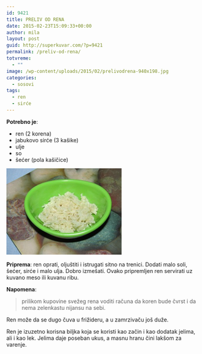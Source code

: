 ```yaml
---
id: 9421
title: PRELIV OD RENA
date: 2015-02-23T15:09:33+00:00
author: mila
layout: post
guid: http://superkuvar.com/?p=9421
permalink: /preliv-od-rena/
totvreme:
  - ""
image: /wp-content/uploads/2015/02/prelivodrena-940x198.jpg
categories:
  - sosovi
tags:
  - ren
  - sirće
---
```

**Potrebno je**:

  * ren (2 korena)
  * jabukovo sirće (3 kašike)
  * ulje
  * so
  * šećer (pola kašičice)

[<img class="alignnone size-medium wp-image-9425" src="/wp-content/uploads/2015/02/prelivodrena-300x225.jpg" alt="prelivodrena" width="300" height="225" />](/wp-content/uploads/2015/02/prelivodrena.jpg)

**Priprema**: ren oprati, oljuštiti i istrugati sitno na trenici. Dodati malo soli, šećer, sirće i malo ulja. Dobro izmešati. Ovako pripremljen ren servirati uz kuvano meso ili kuvanu ribu.

**Napomena**: 
> prilikom kupovine svežeg rena voditi računa da koren bude čvrst i da nema zelenkastu nijansu na sebi.

Ren može da se dugo čuva u frižideru, a u zamrzivaču još duže.

Ren je izuzetno korisna biljka koja se koristi kao začin i kao dodatak jelima, ali i kao lek. Jelima daje poseban ukus, a masnu hranu čini lakšom za varenje.